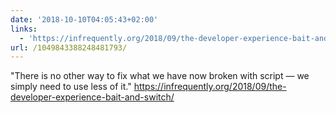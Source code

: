 ```yaml
---
date: '2018-10-10T04:05:43+02:00'
links:
  - 'https://infrequently.org/2018/09/the-developer-experience-bait-and-switch/'
url: /1049843388248481793/
---
```

"There is no other way to fix what we have now broken with script — we simply need to use less of it." https://infrequently.org/2018/09/the-developer-experience-bait-and-switch/
